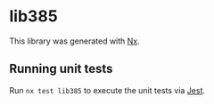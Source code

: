 # lib385

This library was generated with [Nx](https://nx.dev).


## Running unit tests

Run `nx test lib385` to execute the unit tests via [Jest](https://jestjs.io).


